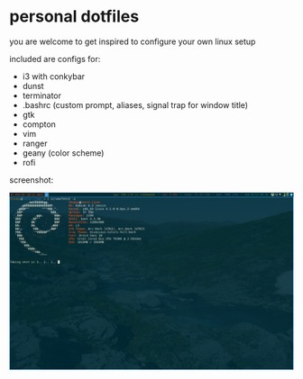 # personal dotfiles

you are welcome to get inspired to configure your own linux setup

included are configs for:
- i3 with conkybar
- dunst
- terminator
- .bashrc (custom prompt, aliases, signal trap for window title)
- gtk
- compton
- vim
- ranger
- geany (color scheme)
- rofi

screenshot:

![screenshot](screenfetch.png)
